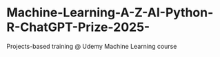 # Machine-Learning-A-Z-AI-Python-R-ChatGPT-Prize-2025-
Projects-based training @ Udemy Machine Learning course 
